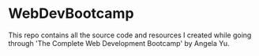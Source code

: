 # WebDevBootcamp
This repo contains all the source code and resources I created while going through 'The Complete Web Development Bootcamp' by Angela Yu. 
